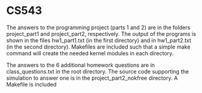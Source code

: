 # CS543

The answers to the programming project (parts 1 and 2) are in the folders project_part1 and project_part2, respectively. The output of the programs is shown in the files hw1_part1.txt (in the first directory) and in hw1_part2.txt (in the second directory). Makefiles are included such that a simple make command will create the needed kernel modules in each directory.

The answers to the 6 additional homework questions are in class_questions.txt in the root directory. The source code supporting the simulation to answer one is in the project_part2_nokfree directory. A Makefile is included





